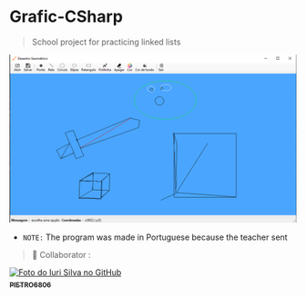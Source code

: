 # Grafic-CSharp

> School project for practicing linked lists

<img src="https://raw.githubusercontent.com/victorhugobarbosa/Grafic-CSharp/main/grafic%20csharp%20img.png" alt="sample image">

* `NOTE:` The program was made in Portuguese because the teacher sent

> 🤝 Collaborator :
<div>
     <a href="https://github.com/PIETRO6806">
        <img src="https://avatars.githubusercontent.com/u/113607418?v=4" width="100px;" alt="Foto do Iuri Silva no GitHub"/><br>
        <sub>
          <b>PIETRO6806</b>
        </sub>
      </a>
</div>
